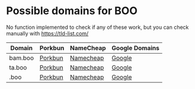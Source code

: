 # Possible domains for BOO

No function implemented to check if any of these work, but you can check manually with https://tld-list.com/

| Domain | Porkbun | NameCheap | Google Domains |
|---|---|---|---|
| bam.boo | [Porkbun](https://porkbun.com/checkout/search?prb=e814663da1&tlds=&idnLanguage=&search=search&q=bam.boo) | [Namecheap](https://www.namecheap.com/domains/registration/results/?domain=bam.boo) | [Google](https://domains.google.com/registrar/search?searchTerm=bam.boo) |
| ta.boo | [Porkbun](https://porkbun.com/checkout/search?prb=e814663da1&tlds=&idnLanguage=&search=search&q=ta.boo) | [Namecheap](https://www.namecheap.com/domains/registration/results/?domain=ta.boo) | [Google](https://domains.google.com/registrar/search?searchTerm=ta.boo) |
| .boo | [Porkbun](https://porkbun.com/checkout/search?prb=e814663da1&tlds=&idnLanguage=&search=search&q=.boo) | [Namecheap](https://www.namecheap.com/domains/registration/results/?domain=.boo) | [Google](https://domains.google.com/registrar/search?searchTerm=.boo) |
